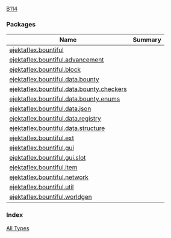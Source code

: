 [B114](./index.md)

### Packages

| Name | Summary |
|---|---|
| [ejektaflex.bountiful](ejektaflex.bountiful/index.md) |  |
| [ejektaflex.bountiful.advancement](ejektaflex.bountiful.advancement/index.md) |  |
| [ejektaflex.bountiful.block](ejektaflex.bountiful.block/index.md) |  |
| [ejektaflex.bountiful.data.bounty](ejektaflex.bountiful.data.bounty/index.md) |  |
| [ejektaflex.bountiful.data.bounty.checkers](ejektaflex.bountiful.data.bounty.checkers/index.md) |  |
| [ejektaflex.bountiful.data.bounty.enums](ejektaflex.bountiful.data.bounty.enums/index.md) |  |
| [ejektaflex.bountiful.data.json](ejektaflex.bountiful.data.json/index.md) |  |
| [ejektaflex.bountiful.data.registry](ejektaflex.bountiful.data.registry/index.md) |  |
| [ejektaflex.bountiful.data.structure](ejektaflex.bountiful.data.structure/index.md) |  |
| [ejektaflex.bountiful.ext](ejektaflex.bountiful.ext/index.md) |  |
| [ejektaflex.bountiful.gui](ejektaflex.bountiful.gui/index.md) |  |
| [ejektaflex.bountiful.gui.slot](ejektaflex.bountiful.gui.slot/index.md) |  |
| [ejektaflex.bountiful.item](ejektaflex.bountiful.item/index.md) |  |
| [ejektaflex.bountiful.network](ejektaflex.bountiful.network/index.md) |  |
| [ejektaflex.bountiful.util](ejektaflex.bountiful.util/index.md) |  |
| [ejektaflex.bountiful.worldgen](ejektaflex.bountiful.worldgen/index.md) |  |

### Index

[All Types](alltypes/index.md)